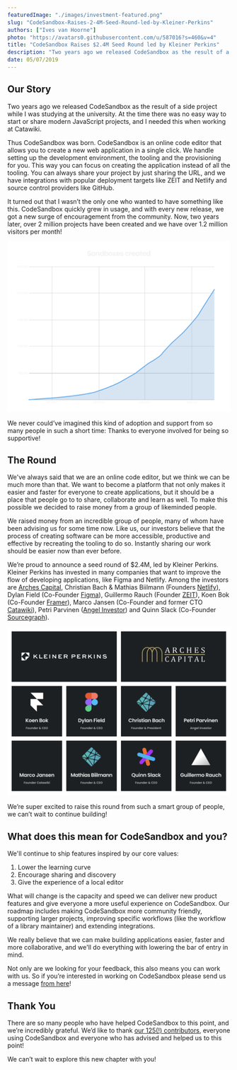 ```yaml
---
featuredImage: "./images/investment-featured.png"
slug: "CodeSandbox-Raises-2-4M-Seed-Round-led-by-Kleiner-Perkins"
authors: ["Ives van Hoorne"]
photo: "https://avatars0.githubusercontent.com/u/587016?s=460&v=4"
title: "CodeSandbox Raises $2.4M Seed Round led by Kleiner Perkins"
description: "Two years ago we released CodeSandbox as the result of a side project while I was studying at the university. At the time there was no easy way to start or share modern JavaScript projects, and I needed this when working at Catawiki."
date: 05/07/2019
---
```


## Our Story

Two years ago we released CodeSandbox as the result of a side project while I was studying at the university. At the time there was no easy way to start or share modern JavaScript projects, and I needed this when working at Catawiki.

Thus CodeSandbox was born. CodeSandbox is an online code editor that allows you to create a new web application in a single click. We handle setting up the development environment, the tooling and the provisioning for you. This way you can focus on creating the application instead of all the tooling. You can always share your project by just sharing the URL, and we have integrations with popular deployment targets like ZEIT and Netlify and source control providers like GitHub.

It turned out that I wasn’t the only one who wanted to have something like this. CodeSandbox quickly grew in usage, and with every new release, we got a new surge of encouragement from the community. Now, two years later, over 2 million projects have been created and we have over 1.2 million visitors per month!

![](./images/Untitled-7d49206d-0ad2-472a-b887-8055f046d279.png)

We never could’ve imagined this kind of adoption and support from so many people in such a short time: Thanks to everyone involved for being so supportive!

## The Round

We've always said that we are an online code editor, but we think we can be much more than that. We want to become a platform that not only makes it easier and faster for everyone to create applications, but it should be a place that people go to to share, collaborate and learn as well. To make this possible we decided to raise money from a group of likeminded people.

We raised money from an incredible group of people, many of whom have been advising us for some time now. Like us, our investors believe that the process of creating software can be more accessible, productive and effective by recreating the tooling to do so. Instantly sharing our work should be easier now than ever before.

We’re proud to announce a seed round of $2.4M, led by Kleiner Perkins. Kleiner Perkins has invested in many companies that want to improve the flow of developing applications, like Figma and Netlify. Among the investors are [Arches Capital](https://arches.capital/), Christian Bach & Mathias Biilmann (Founders [Netlify](https://www.netlify.com/)), Dylan Field (Co-Founder [Figma](https://www.figma.com/)), Guillermo Rauch (Founder [ZEIT](https://zeit.co/)), Koen Bok (Co-Founder [Framer](https://www.framer.com/)), Marco Jansen (Co-Founder and former CTO [Catawiki](https://www.catawiki.nl/)), Petri Parvinen ([Angel Investor](http://www.arctum.fi)) and Quinn Slack (Co-Founder [Sourcegraph](https://sourcegraph.com/)).

![](./images/Untitled-bea0a6f1-5509-4455-b205-e12201f7ca82.png)

We’re super excited to raise this round from such a smart group of people, we can’t wait to continue building!

## What does this mean for CodeSandbox and you?

We'll continue to ship features inspired by our core values:

1.  Lower the learning curve
2.  Encourage sharing and discovery
3.  Give the experience of a local editor

What will change is the capacity and speed we can deliver new product features and give everyone a more useful experience on CodeSandbox. Our roadmap includes making CodeSandbox more community friendly, supporting larger projects, improving specific workflows (like the workflow of a library maintainer) and extending integrations.

We really believe that we can make building applications easier, faster and more collaborative, and we'll do everything with lowering the bar of entry in mind.

Not only are we looking for your feedback, this also means you can work with us. So if you’re interested in working on CodeSandbox please send us a message [from here](https://codesandbox.io/jobs)!

## Thank You

There are so many people who have helped CodeSandbox to this point, and we’re incredibly grateful. We’d like to thank [our 125(!) contributors](https://github.com/codesandbox/codesandbox-client#contributors), everyone using CodeSandbox and everyone who has advised and helped us to this point!

We can’t wait to explore this new chapter with you!
